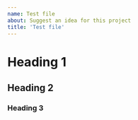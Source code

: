 ```yaml
---
name: Test file
about: Suggest an idea for this project
title: 'Test file'
---
```


# Heading 1

## Heading 2

### Heading 3